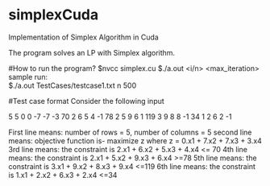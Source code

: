 # simplexCuda
Implementation of Simplex Algorithm in Cuda

The program solves an LP with Simplex algorithm.</br>

#How to run the program?
$nvcc simplex.cu
$./a.out <datafile> <i/n> <max_iteration>
sample run:</br>
$./a.out TestCases/testcase1.txt n 500

#Test case format
Consider the following input

5 5
0 0 -7 -7 -3 
70 2 6 5 4 -1
78 2 5 9 6 1
119 3 9 8 8 -1
34 1 2 6 2 -1


First line means: number of rows = 5, number of columns = 5
second line means: objective function is- maximize z where z = 0.x1 + 7.x2 + 7.x3 + 3.x4
3rd line means: the constraint is  2.x1 + 6.x2 + 5.x3 + 4.x4 <= 70
4th line means: the constraint is 2.x1 + 5.x2 + 9.x3 + 6.x4 >=78
5th line means: the constraint is 3.x1 + 9.x2 + 8.x3 + 9.x4 <=119
6th line means: the constraint is 1.x1 + 2.x2 + 6.x3 + 2.x4 <=34
